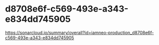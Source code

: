 # d8708e6f-c569-493e-a343-e834dd745905
https://sonarcloud.io/summary/overall?id=iamneo-production_d8708e6f-c569-493e-a343-e834dd745905
